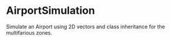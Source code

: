 # AirportSimulation
Simulate an Airport using 2D vectors and class inheritance for the multifarious zones.
